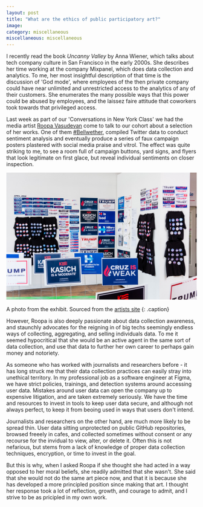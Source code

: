 ```yaml
---
layout: post
title: "What are the ethics of public participatory art?"
image: 
category: miscellaneous
miscellaneous: miscellaneous
---
```



I recently read the book *Uncanny Valley* by Anna Wiener, which talks about tech company culture in San Francisco in the early 2000s. She describes her time working at the company Mixpanel, which does data collection and analytics. To me, her most insightful description of that time is the discussion of 'God mode', where employees of the then private company could have near unlimited and unrestricted access to the analytics of any of their customers. She enumerates the many possible ways that this power could be abused by employees, and the laissez faire attitude that coworkers took towards that privileged access.

Last week as part of our 'Conversations in New York Class' we had the media artist [Roopa Vasudevan](https://roopavasudevan.com/) come to talk to our cohort about a selection of her works. One of them [#Bellwether](https://www.nyu.edu/about/news-publications/news/2018/march/an-algorithm-for-art.html), compiled Twitter data to conduct sentiment analysis and eventually produce a series of faux campaign posters plastered with social media praise and vitrol. The effect was quite striking to me, to see a room full of campaign buttons, yard signs, and flyers that look legitimate on first glace, but reveal individual sentiments on closer inspection.

![Photo of fake campaign merch from the artists exhibit](/assets/img/2025-07-22-what-are-the-ethics-of-public-participatory-art/bellwether.jpg)

A photo from the exhibit. Sourced from the [artists site](https://roopavasudevan.com/artwork/)
{: .caption}

However, Roopa is also deeply passionate about data collection awareness, and staunchly advocates for the reigning in of big techs seemingly endless ways of collecting, aggregating, and selling individuals data. To me it seemed hypocritical that she would be an active agent in the same sort of data collection, and use that data to further her own career to perhaps gain money and notoriety.

 As someone who has worked with journalists and researchers before - it has long struck me that their data collection practices can easily stray into unethical territory. In my professional job as a software engineer at Figma, we have strict policies, trainings, and detection systems around accessing user data. Mistakes around user data can open the company up to expensive litigation, and are taken extremely seriously. We have the time and resources to invest in tools to keep user data secure, and although not always perfect, to keep it from beoing used in ways that users don't intend.

Journalists and researchers on the other hand, are much more likely to be spread thin. User data sitting unprotected on public GitHub repositories, browsed freeely in cafes, and collected sometimes without consent or any recourse for the invidual to view, alter, or delete it. Often this is not nefarious, but stems from a lack of knowledge of proper data collection techniques, encryption, or time to invest in the goal. 

But this is why, when I asked Roopa if she thought she had acted in a way opposed to her moral beliefs, she readily admitted that she wasn't. She said that she would not do the same art piece now, and that it is because she has developed a more principled position since making that art. I thought her response took a lot of reflection, growth, and courage to admit, and I strive to be as pricipled in my own work.


